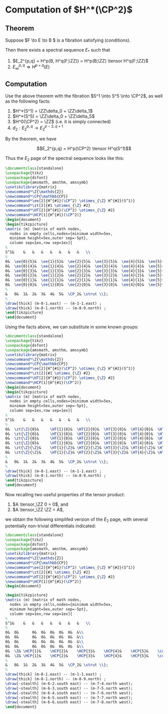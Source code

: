 # Computation of $H^*(\CP^2)$

## Theorem

Suppose $F \to E \to B $ is a fibration satisfying (conditions).

Then there exists a spectral sequence $E_*$ such that

1. $E_2^{p,q} = H^p(B, H^q(F;\ZZ)) = H^p(B;\ZZ) \tensor H^q(F;\ZZ)$
2. $E_\infty^{p,q} \Rightarrow H^{p+q}(E)$

## Computation

Use the above theorem with the fibration $S^1 \into S^5 \into \CP^2$, as well as the following facts:

1. $H^*(S^1) = \ZZ\delta_0 + \ZZ\delta_1$
2. $H^*(S^5) = \ZZ\delta_0 + \ZZ\delta_5$
3. $H^0(\CP^2) = \ZZ$ (i.e. it is simply connected)
4. $d_2: E_2^{p,q} \to E_2^{p-2, q+1}$

By the theorem, we have

$$E_2^{p,q} = H^p(\CP^2) \tensor H^q(S^1)$$

Thus the $E_2$ page of the spectral sequence looks like this:

```latex {cmd:true, hide:false, run_on_save:true}
\documentclass{standalone}
\usepackage{tikz}
\usepackage{dsfont}
\usepackage{amsmath, amsthm, amssymb}
\usetikzlibrary{matrix}
\newcommand*\Z{\mathds{Z}}
\newcommand*\CP{\mathbb{CP}}
\newcommand*\ee[2]{H^{#1}(\CP^2) \otimes_{\Z} H^{#2}(S^1)}
\newcommand*\zt[2]{#1 \otimes_{\Z} #2}
\newcommand*\HT[2]{H^{#1}(\CP^2) \otimes_{\Z} #2}
\newcommand*\HCP[1]{H^{#1}(\CP^2)}
\begin{document}
\begin{tikzpicture}
\matrix (m) [matrix of math nodes,
  nodes in empty cells,nodes={minimum width=5ex,
  minimum height=5ex,outer sep=-5pt},
  column sep=1ex,row sep=1ex]{
%
S^1& 	&   &  	& 	& 	&	&	&	\\
%
0&	\ee{0}{5}&	\ee{1}{5}&	\ee{2}{5}&	\ee{3}{5}&	\ee{4}{5}&	\ee{5}{5}&	&\\
0&	\ee{0}{4}&	\ee{1}{4}&	\ee{2}{4}&	\ee{3}{4}&	\ee{4}{4}&	\ee{5}{4}&	&\\
0&	\ee{0}{3}&	\ee{1}{3}&	\ee{2}{3}&	\ee{3}{3}&	\ee{4}{3}&	\ee{5}{3}&	&\\
0&	\ee{0}{2}&	\ee{1}{2}&	\ee{2}{2}&	\ee{3}{2}&	\ee{4}{2}&	\ee{5}{2}&	&\\
0&	\ee{0}{1}&	\ee{1}{1}&	\ee{2}{1}&	\ee{3}{1}&	\ee{4}{1}&	\ee{5}{1}&	&\\
0&	\ee{0}{0}&	\ee{1}{0}&	\ee{2}{0}&	\ee{3}{0}&	\ee{4}{0}&	\ee{5}{0}&	&\\ \quad\strut
%
&	0&	1&	2&	3&	4&	5&	\CP_2& \strut \\};
%
\draw[thick] (m-8-1.east) -- (m-1-1.east) ;
\draw[thick] (m-8-1.north) -- (m-8-9.north) ;
\end{tikzpicture}
\end{document}
```

Using the facts above, we can substitute in some known groups:

```latex {cmd:true, hide:false, run_on_save:true}
\documentclass{standalone}
\usepackage{tikz}
\usepackage{dsfont}
\usepackage{amsmath, amsthm, amssymb}
\usetikzlibrary{matrix}
\newcommand*\Z{\mathds{Z}}
\newcommand*\CP{\mathbb{CP}}
\newcommand*\ee[2]{H^{#1}(\CP^2) \otimes_{\Z} H^{#2}(S^1)}
\newcommand*\zt[2]{#1 \otimes_{\Z} #2}
\newcommand*\HT[2]{H^{#1}(\CP^2) \otimes_{\Z} #2}
\newcommand*\HCP[1]{H^{#1}(\CP^2)}
\begin{document}
\begin{tikzpicture}
\matrix (m) [matrix of math nodes,
  nodes in empty cells,nodes={minimum width=5ex,
  minimum height=5ex,outer sep=-5pt},
  column sep=1ex,row sep=1ex]{
%
S^1& 	&   &  	& 	& 	&	&	&	\\
%
0&	\zt{\Z}{0}&		\HT{1}{0}&	\HT{2}{0}&	\HT{3}{0}&	\HT{4}{0}&	\HT{5}{0}&	&\\
0&	\zt{\Z}{0}&		\HT{1}{0}&	\HT{2}{0}&	\HT{3}{0}&	\HT{4}{0}&	\HT{5}{0}&	&\\
0&	\zt{\Z}{0}&		\HT{1}{0}&	\HT{2}{0}&	\HT{3}{0}&	\HT{4}{0}&	\HT{5}{0}&	&\\
0&	\zt{\Z}{0}&		\HT{1}{0}&	\HT{2}{0}&	\HT{3}{0}&	\HT{4}{0}&	\HT{5}{0}&	&\\
0&	\zt{\Z}{\Z}&	\HT{1}{\Z}&	\HT{2}{\Z}&	\HT{3}{\Z}&	\HT{4}{\Z}&	\HT{5}{\Z}&	&\\
0&	\zt{\Z}{\Z}&	\HT{1}{\Z}&	\HT{2}{\Z}&	\HT{3}{\Z}&	\HT{4}{\Z}&	\HT{5}{\Z}&	&\\ \quad\strut
%
&	0&	1&	2&	3&	4&	5&	\CP_2& \strut \\};
%
\draw[thick] (m-8-1.east) -- (m-1-1.east) ;
\draw[thick] (m-8-1.north) -- (m-8-9.north) ;
\end{tikzpicture}
\end{document}
```

Now recalling two useful properties of the tensor product:

1. $A \tensor_\ZZ 0 = 0$, and
2. $A \tensor_\ZZ \ZZ = A$,

we obtain the following simplifed version of the $E_2$ page, with several potentially non-trivial differentials indicated:

```latex {cmd:true, hide:false, run_on_save:true}
\documentclass{standalone}
\usepackage{tikz}
\usepackage{dsfont}
\usepackage{amsmath, amsthm, amssymb}
\usetikzlibrary{matrix}
\newcommand*\Z{\mathds{Z}}
\newcommand*\CP{\mathbb{CP}}
\newcommand*\ee[2]{H^{#1}(\CP^2) \otimes_{\Z} H^{#2}(S^1)}
\newcommand*\zt[2]{#1 \otimes_{\Z} #2}
\newcommand*\HT[2]{H^{#1}(\CP^2) \otimes_{\Z} #2}
\newcommand*\HCP[1]{H^{#1}(\CP^2)}
\begin{document}

\begin{tikzpicture}
\matrix (m) [matrix of math nodes,
  nodes in empty cells,nodes={minimum width=5ex,
  minimum height=5ex,outer sep=-5pt},
  column sep=1ex,row sep=1ex]{
%
S^1& 	&   &  	& 	& 	&	&	&	\\
%
0&	0&		0&	0&	0&	0&	0&	&\\
0&	0&		0&	0&	0&	0&	0&	&\\
0&	0&		0&	0&	0&	0&	0&	&\\
0&	0&		0&	0&	0&	0&	0&	&\\
0&	\Z&	\HCP{1}&	\HCP{2}&	\HCP{3}&	\HCP{4}&	\HCP{5}&	\cdots&\\
0&	\Z&	\HCP{1}&	\HCP{2}&	\HCP{3}&	\HCP{4}&	\HCP{5}&	\cdots&\\ \quad\strut
%
&	0&	1&	2&	3&	4&	5&	\CP_2& \strut \\};
%
\draw[thick] (m-8-1.east) -- (m-1-1.east) ;
\draw[thick] (m-8-1.north) -- (m-8-9.north) ;
\draw[-stealth] (m-6-2.south east) -- (m-7-4.north west);
\draw[-stealth] (m-6-3.south east) -- (m-7-5.north west);
\draw[-stealth] (m-6-4.south east) -- (m-7-6.north west);
\draw[-stealth] (m-6-5.south east) -- (m-7-7.north west);
\draw[-stealth] (m-6-6.south east) -- (m-7-8.north west);
\end{document}
```
